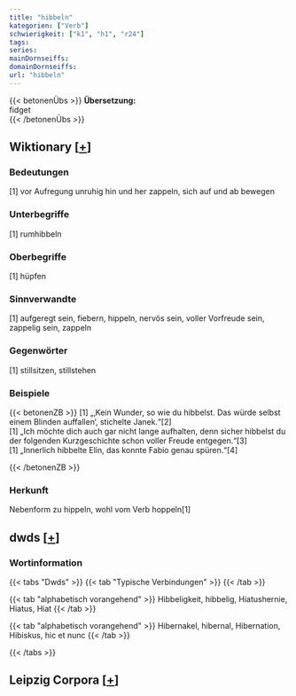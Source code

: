 ```yaml
---
title: "hibbeln"
kategorien: ["Verb"]
schwierigkeit: ["k1", "h1", "r24"]
tags:
series:
mainDornseiffs:
domainDornseiffs:
url: "hibbeln"
---
```


{{< betonenÜbs >}}
**Übersetzung:**  
fidget  
{{< /betonenÜbs >}}

## Wiktionary [[+](https://de.wiktionary.org/wiki/hibbeln)]

### Bedeutungen
[1] vor Aufregung unruhig hin und her zappeln, sich auf und ab bewegen  

### Unterbegriffe
[1] rumhibbeln  

### Oberbegriffe
[1] hüpfen  

### Sinnverwandte
[1] aufgeregt sein, fiebern, hippeln, nervös sein, voller Vorfreude sein, zappelig sein, zappeln  

### Gegenwörter
[1] stillsitzen, stillstehen  

### Beispiele
{{< betonenZB >}}
[1] „‚Kein Wunder, so wie du hibbelst. Das würde selbst einem Blinden auffallen‘, stichelte Janek.“[2]  
[1] „Ich möchte dich auch gar nicht lange aufhalten, denn sicher hibbelst du der folgenden Kurzgeschichte schon voller Freude entgegen.“[3]  
[1] „Innerlich hibbelte Elín, das konnte Fabio genau spüren.“[4]  

{{< /betonenZB >}}
### Herkunft
Nebenform zu hippeln, wohl vom Verb hoppeln[1]  



## dwds [[+](https://www.dwds.de/wb/hibbeln)]

### Wortinformation
{{< tabs "Dwds" >}}
{{< tab "Typische Verbindungen" >}}
{{< /tab >}}

{{< tab "alphabetisch vorangehend" >}}
Hibbeligkeit, hibbelig, Hiatushernie, Hiatus, Hiat
{{< /tab >}}

{{< tab "alphabetisch vorangehend" >}}
Hibernakel, hibernal, Hibernation, Hibiskus, hic et nunc
{{< /tab >}}

{{< /tabs >}}

## Leipzig Corpora [[+](https://corpora.uni-leipzig.de/en/res?word=hibbeln&corpusId=deu_newscrawl-public_2018)]

